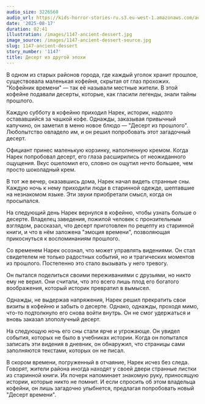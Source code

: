 ```yaml
---
audio_size: 3226560
audio_url: https://kids-horror-stories-ru.s3.eu-west-1.amazonaws.com/audio/1147-ancient-dessert.mp3
date: '2025-08-17'
duration: 02:41
illustration: /images/1147-ancient-dessert.jpg
image_source: /images/1147-ancient-dessert-source.jpg
slug: 1147-ancient-dessert
story_number: '1147'
title: Десерт из другой эпохи
---
```


В одном из старых районов города, где каждый уголок хранит прошлое, существовала маленькая кофейня, скрытая от глаз прохожих. "Кофейник времени" — так её называли местные жители. В этой кофейне подавали десерты, которые, как гласили легенды, знали тайны прошлого.

Каждую субботу в кофейню приходил Нарек, историк, надолго остававшийся за чашкой кофе. Однажды, заказывая привычный капучино, он заметил в меню новое блюдо — "Десерт из прошлого". Любопытство овладело им, и он решил попробовать этот загадочный десерт.

Официант принес маленькую корзинку, наполненную кремом. Когда Нарек попробовал десерт, его глаза расширились от неожиданного ощущения. Вкус ошеломил его, словно он ощутил нечто большее, чем просто шоколадный крем.

В тот же вечер, оказавшись дома, Нарек начал видеть странные сны. Каждую ночь к нему приходили люди в старинной одежде, шептавшие на незнакомом языке. Эти звуки приобретали смысл, когда он просыпался.

На следующий день Нарек вернулся в кофейню, чтобы узнать больше о десерте. Владелец заведения, пожилой человек с пронзительным взглядом, рассказал, что десерт приготовлен по рецепту из старинной книги, и что в нём заложена "эмоция времени", позволяющая прикоснуться к воспоминаниям прошлого.

Со временем Нарек осознал, что может управлять видениями. Он стал свидетелем не только радостных событий, но и трагических моментов из прошлого. Постепенно это стало вызывать у него тревогу.

Он пытался поделиться своими переживаниями с друзьями, но никто ему не верил. Они считали, что это всего лишь плод его богатого воображения, который историк превратил в вымысел.

Однажды, не выдержав напряжения, Нарек решил прекратить свои визиты в кофейню и забыть о десерте. Однако, однажды, проходя мимо, что-то подтолкнуло его снова войти внутрь. Он не смог удержаться и вновь заказал злополучный десерт.

На следующую ночь его сны стали ярче и угрожающе. Он увидел события, которых не было в учебниках истории. Когда он попытался записать эти видения в дневник, он обнаружил, что страницы сами заполняются текстами, которых он не писал.

В скором времени, погруженный в отчаяние, Нарек исчез без следа. Говорят, жители района иногда находят у своей двери странные листки из старинной книги. Их почерк напоминает знакомую руку, приносящую истории, которые никто не помнит. И если спросить об этом владельца кофейни, он лишь загадочно улыбнется, предлагая попробовать новый "Десерт времени".